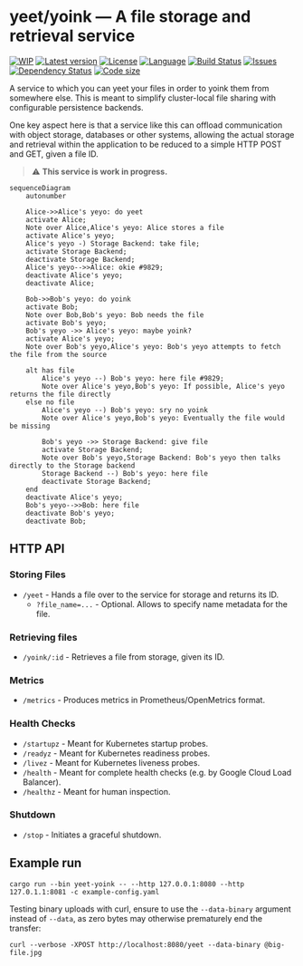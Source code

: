 # yeet/yoink — A file storage and retrieval service

[![WIP](https://img.shields.io/badge/work_in_progress-yellow)](https://github.com/sunsided/yeet-yoink)
[![Latest version](https://img.shields.io/github/v/release/sunsided/yeet-yoink)](https://github.com/sunsided/yeet-yoink/releases)
[![License](https://img.shields.io/github/license/sunsided/yeet-yoink)](https://github.com/sunsided/yeet-yoink/blob/main/LICENSE.md)
[![Language](https://img.shields.io/github/languages/top/sunsided/yeet-yoink)](https://github.com/sunsided/yeet-yoink)
[![Build Status](https://github.com/sunsided/yeet-yoink/actions/workflows/rust.yml/badge.svg)](https://github.com/sunsided/yeet-yoink/actions/workflows/rust.yml)
[![Issues](https://img.shields.io/github/issues/sunsided/yeet-yoink)](https://github.com/sunsided/yeet-yoink/issues)
[![Dependency Status](https://img.shields.io/librariesio/github/sunsided/yeet-yoink)](https://libraries.io/github/sunsided/yeet-yoink)
[![Code size](https://img.shields.io/github/languages/code-size/sunsided/yeet-yoink)](https://github.com/sunsided/yeet-yoink)

A service to which you can yeet your files in order to yoink them from somewhere else.
This is meant to simplify cluster-local file sharing with configurable persistence backends.

One key aspect here is that a service like this can offload communication with object storage,
databases or other systems, allowing the actual storage and retrieval within the application
to be reduced to a simple HTTP POST and GET, given a file ID.

> ⚠️ **This service is work in progress.**

```mermaid
sequenceDiagram
    autonumber
    
    Alice->>Alice's yeyo: do yeet
    activate Alice;
    Note over Alice,Alice's yeyo: Alice stores a file
    activate Alice's yeyo;
    Alice's yeyo -) Storage Backend: take file;
    activate Storage Backend;
    deactivate Storage Backend;
    Alice's yeyo-->>Alice: okie #9829;
    deactivate Alice's yeyo;
    deactivate Alice;

    Bob->>Bob's yeyo: do yoink
    activate Bob;
    Note over Bob,Bob's yeyo: Bob needs the file
    activate Bob's yeyo;
    Bob's yeyo ->> Alice's yeyo: maybe yoink?
    activate Alice's yeyo;
    Note over Bob's yeyo,Alice's yeyo: Bob's yeyo attempts to fetch the file from the source
    
    alt has file
        Alice's yeyo --) Bob's yeyo: here file #9829;
        Note over Alice's yeyo,Bob's yeyo: If possible, Alice's yeyo returns the file directly
    else no file
        Alice's yeyo --) Bob's yeyo: sry no yoink
        Note over Alice's yeyo,Bob's yeyo: Eventually the file would be missing
        
        Bob's yeyo ->> Storage Backend: give file
        activate Storage Backend;
        Note over Bob's yeyo,Storage Backend: Bob's yeyo then talks directly to the Storage backend
        Storage Backend --) Bob's yeyo: here file
        deactivate Storage Backend;
    end
    deactivate Alice's yeyo;
    Bob's yeyo-->>Bob: here file
    deactivate Bob's yeyo;
    deactivate Bob;
```

## HTTP API

### Storing Files

* `/yeet` - Hands a file over to the service for storage and returns its ID.
  * `?file_name=...` - Optional. Allows to specify name metadata for the file.

### Retrieving files

* `/yoink/:id` - Retrieves a file from storage, given its ID.

### Metrics

* `/metrics` - Produces metrics in Prometheus/OpenMetrics format.

### Health Checks

* `/startupz` - Meant for Kubernetes startup probes. 
* `/readyz` - Meant for Kubernetes readiness probes. 
* `/livez` - Meant for Kubernetes liveness probes. 
* `/health` - Meant for complete health checks (e.g. by Google Cloud Load Balancer). 
* `/healthz` - Meant for human inspection.

### Shutdown

* `/stop` - Initiates a graceful shutdown.

## Example run

```shell
cargo run --bin yeet-yoink -- --http 127.0.0.1:8080 --http 127.0.1.1:8081 -c example-config.yaml
```

Testing binary uploads with curl, ensure to use the `--data-binary` argument instead of `--data`, as zero bytes
may otherwise prematurely end the transfer:

```shell
curl --verbose -XPOST http://localhost:8080/yeet --data-binary @big-file.jpg
```
